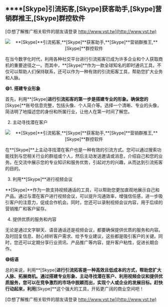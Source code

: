 ## ****[Skype]**引流拓客,**[Skype]**获客助手,**[Skype]**营销群推王,**[Skype]**群控软件**

[😍想了解推广相关软件的朋友请登录 http://www.vst.tw](http://www.vst.tw)

 <center><img src="https://vst.tw/MP4/tuiguang/png/3.png" alt="**[Skype]**引流拓客,**[Skype]**获客助手,**[Skype]**营销群推王,**[Skype]**群控软件"></center>

在当今数字化时代，利用各种社交平台进行引流拓客已成为许多企业和个人获取商机的重要途径之一。而其中，**[Skype]**作为一款全球知名的即时通讯工具，不仅可以帮助人们保持联系，还可以作为一种有效的引流拓客工具，帮助您扩大业务和人脉。

**😄1. 搭建专业形象**

首先，利用**[Skype]**进行引流拓客的第一步是搭建专业的形象。确保您的**[Skype]**账号信息完整，包括头像、个人简介等。选择一个清晰、专业的头像，简洁明了地描述您的身份和所属行业，让他人在第一时间了解您。

2. 主动寻找潜在客户

 <center><img src="https://vst.tw/MP4/tuiguang/png/3.png" alt="**[Skype]**引流拓客,**[Skype]**获客助手,**[Skype]**营销群推王,**[Skype]**群控软件"></center>

在**[Skype]**上主动寻找潜在客户也是一种有效的引流方式。您可以通过搜索功能找到与您相关行业的群组或个人，然后主动发送邀请或消息，介绍自己和您的业务。在交流中展示您的专业知识和服务优势，引起对方的兴趣，从而达到引流拓客的目的。

3. 利用**[Skype]**进行视频会议

**[Skype]**作为一款支持视频通话的工具，可以帮助您更加直观地展示自己和产品。通过与潜在客户进行视频会议，可以提升沟通效率，增强信任感，进一步吸引客户的注意力，促成合作机会。同时，您还可以录制视频会议内容，用于后续的营销推广和客户留存。

4. 提供优质的服务和内容

无论是通过文字聊天、语音通话还是视频会议，都要确保提供优质的服务和内容。及时回复信息、耐心倾听客户需求、给予专业建议，这些都是吸引客户的关键。同时，您还可以定期分享行业资讯、产品推广等内容，提升客户粘性，促进长期合作。

**😄结语**

总的来说，利用**[Skype]**进行引流拓客是一种高效且低成本的方式，帮助您扩大人脉、拓展商机。通过搭建专业形象、主动寻找潜在客户、利用视频会议和提供优质服务，您可以在竞争激烈的市场中脱颖而出，实现个人或企业的发展目标。赶快行动起来，利用**[Skype]**这个强大的工具，开拓更广阔的商业空间吧！

[😍想了解推广相关软件的朋友请登录 http://www.vst.tw](http://www.vst.tw)



